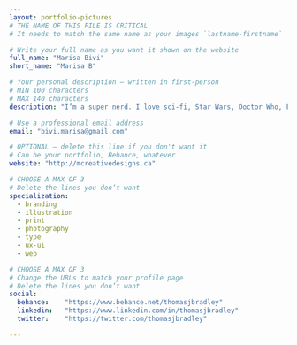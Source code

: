 ```yaml
---
layout: portfolio-pictures
# THE NAME OF THIS FILE IS CRITICAL
# It needs to match the same name as your images `lastname-firstname`

# Write your full name as you want it shown on the website
full_name: "Marisa Bivi"
short_name: "Marisa B"

# Your personal description — written in first-person
# MIN 100 characters
# MAX 140 characters
description: "I’m a super nerd. I love sci-fi, Star Wars, Doctor Who, Firefly, Star Trek, Ghostbusters, Godzilla, science, space, and dinosaurs."

# Use a professional email address
email: "bivi.marisa@gmail.com"

# OPTIONAL — delete this line if you don't want it
# Can be your portfolio, Behance, whatever
website: "http://mcreativedesigns.ca"

# CHOOSE A MAX OF 3
# Delete the lines you don’t want
specialization:
  - branding
  - illustration
  - print
  - photography
  - type
  - ux-ui
  - web

# CHOOSE A MAX OF 3
# Change the URLs to match your profile page
# Delete the lines you don’t want
social:
  behance:    "https://www.behance.net/thomasjbradley"
  linkedin:   "https://www.linkedin.com/in/thomasjbradley"
  twitter:    "https://twitter.com/thomasjbradley"

---
```

